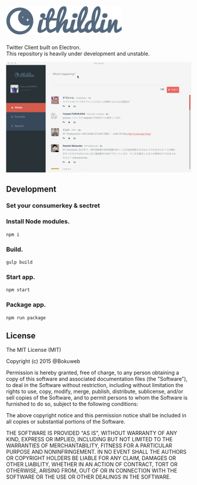 # ![](/src/renderer/img/ithildin-logo.png)
   
Twitter Client built on Electron.   
This repository is heavily under development and unstable.   
   
   
![](/screenshot/screenshot.gif)

## Development
   
### Set your consumerkey & sectret

### Install Node modules.

```
npm i
```

### Build.

```
gulp build
```


### Start app.

```
npm start
```

### Package app.

```
npm run package
```

## License

The MIT License (MIT)

Copyright (c) 2015 @Bokuweb

Permission is hereby granted, free of charge, to any person obtaining a copy
of this software and associated documentation files (the "Software"), to deal
in the Software without restriction, including without limitation the rights
to use, copy, modify, merge, publish, distribute, sublicense, and/or sell
copies of the Software, and to permit persons to whom the Software is
furnished to do so, subject to the following conditions:

The above copyright notice and this permission notice shall be included in
all copies or substantial portions of the Software.

THE SOFTWARE IS PROVIDED "AS IS", WITHOUT WARRANTY OF ANY KIND, EXPRESS OR
IMPLIED, INCLUDING BUT NOT LIMITED TO THE WARRANTIES OF MERCHANTABILITY,
FITNESS FOR A PARTICULAR PURPOSE AND NONINFRINGEMENT. IN NO EVENT SHALL THE
AUTHORS OR COPYRIGHT HOLDERS BE LIABLE FOR ANY CLAIM, DAMAGES OR OTHER
LIABILITY, WHETHER IN AN ACTION OF CONTRACT, TORT OR OTHERWISE, ARISING FROM,
OUT OF OR IN CONNECTION WITH THE SOFTWARE OR THE USE OR OTHER DEALINGS IN
THE SOFTWARE.

